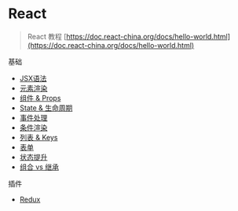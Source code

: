 # React

> React 教程 [https://doc.react-china.org/docs/hello-world.html](https://doc.react-china.org/docs/hello-world.html)

基础

- [JSX语法](Base/introducing-jsx.md)
- [元素渲染](Base/rendering-elements.md)
- [组件 & Props](Base/components-and-props.md)
- [State & 生命周期](Base/state-and-lifecycle.md)
- [事件处理](Base/handling-events.md)
- [条件渲染](Base/conditional-rendering.md)
- [列表 & Keys](Base/lists-and-keys.md)
- [表单](Base/forms.md)
- [状态提升](Base/lifting-state-up.md)
- [组合 vs 继承](Base/composition-vs-inheritance.md)

插件

- [Redux](Redux.md)
